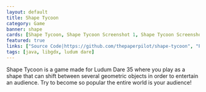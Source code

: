 ```yaml
---
layout: default
title: Shape Tycoon
category: Game
banner: shape
cards: [Shape Tycoon, Shape Tycoon Screenshot 1, Shape Tycoon Screenshot 2, Shape Tycoon Screenshot 3, Shape Tycoon Screenshot 4, Shape Tycoon Screenshot 5]
featured: true
links: ["Source Code|https://github.com/thepaperpilot/shape-tycoon", "Play Game|https://thepaperpilot.itch.io/shape-tycoon", "Ludum Dare Entry|http://ludumdare.com/compo/ludum-dare-35/?action=preview&uid=90524"]
tags: [java, libgdx, ludum dare]
---
```

Shape Tycoon is a game made for Ludum Dare 35 where you play as a shape that can shift between several geometric objects in order to entertain an audience. Try to become so popular the entire world is your audience!
